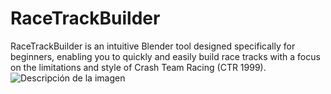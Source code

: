# RaceTrackBuilder
RaceTrackBuilder is an intuitive Blender tool designed specifically for beginners, enabling you to quickly and easily build race tracks with a focus on the limitations and style of Crash Team Racing (CTR 1999). 
![Descripción de la imagen](https://res.cloudinary.com/sir-uka/image/upload/zzljajuhbt1hgoklj58b.png)

